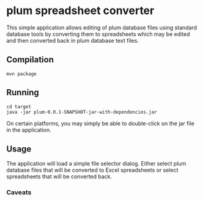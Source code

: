 # plum spreadsheet converter

This simple application allows editing of plum database files using 
standard database tools by converting them to spreadsheets which may be
edited and then converted back in plum database text files.

## Compilation

	mvn package
	
## Running

	cd target
	java -jar plum-0.0.1-SNAPSHOT-jar-with-dependencies.jar

On certain platforms, you may simply be able to double-click on the jar
file in the application.

## Usage

The application will load a simple file selector dialog.  Either select
plum database files that will be converted to Excel spreadsheets or 
select spreadsheets that will be converted back.

### Caveats

